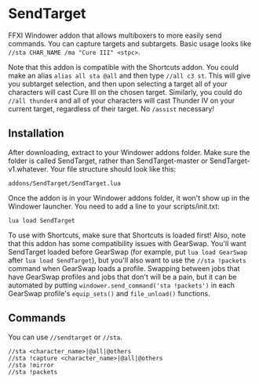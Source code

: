 # SendTarget
FFXI Windower addon that allows multiboxers to more easily send commands. You can capture targets and subtargets. Basic usage looks like `//sta CHAR_NAME /ma "Cure III" <stpc>`.

Note that this addon is compatible with the Shortcuts addon. You could make an alias `alias all sta @all` and then type `//all c3 st`. This will give you subtarget selection, and then upon selecting
a target all of your characters will cast Cure III on the chosen target. Similarly, you could do `//all thunder4` and all of your characters will cast Thunder IV on your current target, regardless
of their target. No `/assist` necessary!

## Installation
After downloading, extract to your Windower addons folder. Make sure the folder is called SendTarget, rather than SendTarget-master or SendTarget-v1.whatever. Your file structure should look like this:

    addons/SendTarget/SendTarget.lua

Once the addon is in your Windower addons folder, it won't show up in the Windower launcher. You need to add a line to your scripts/init.txt:

    lua load SendTarget

To use with Shortcuts, make sure that Shortcuts is loaded first! Also, note that this addon has some compatibility issues with GearSwap. You'll want SendTarget loaded before GearSwap (for example,
put `lua load GearSwap` after `lua load SendTarget`), but you'll also want to use the `//sta !packets` command when GearSwap loads a profile. Swapping between jobs that have GearSwap profiles and
jobs that don't will be a pain, but it can be automated by putting `windower.send_command('sta !packets')` in each GearSwap profile's `equip_sets()` and `file_unload()` functions.

## Commands
You can use `//sendtarget` or `//sta`.

    //sta <character_name>|@all|@others
    //sta !capture <character_name>|@all|@others
    //sta !mirror
    //sta !packets